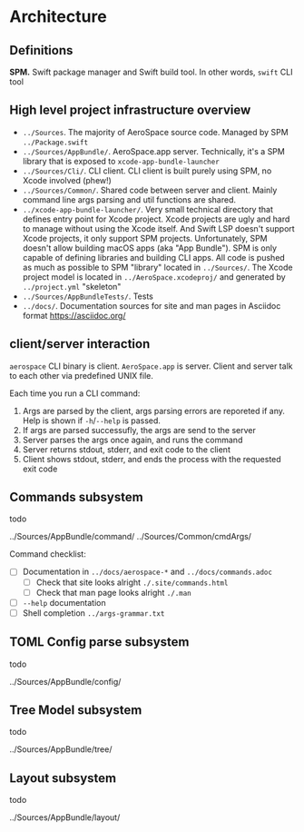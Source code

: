 # Architecture

## Definitions

**SPM.** Swift package manager and Swift build tool. In other words, `swift` CLI tool

## High level project infrastructure overview

- `../Sources`.
  The majority of AeroSpace source code. Managed by SPM `../Package.swift`
- `../Sources/AppBundle/`.
  AeroSpace.app server. Technically, it's a SPM library that is exposed to `xcode-app-bundle-launcher`
- `../Sources/Cli/`.
  CLI client. CLI client is built purely using SPM, no Xcode involved (phew!)
- `../Sources/Common/`.
  Shared code between server and client. Mainly command line args parsing and util functions are shared.
- `../xcode-app-bundle-launcher/`.
  Very small technical directory that defines entry point for Xcode project.
  Xcode projects are ugly and hard to manage without using the Xcode itself.
  And Swift LSP doesn't support Xcode projects, it only support SPM projects.
  Unfortunately, SPM doesn't allow building macOS apps (aka "App Bundle").
  SPM is only capable of defining libraries and building CLI apps.
  All code is pushed as much as possible to SPM "library" located in `../Sources/`.
  The Xcode project model is located in `../AeroSpace.xcodeproj/` and generated by `../project.yml` "skeleton"
- `../Sources/AppBundleTests/`.
  Tests
- `../docs/`.
  Documentation sources for site and man pages in Asciidoc format https://asciidoc.org/

## client/server interaction

`aerospace` CLI binary is client. `AeroSpace.app` is server. Client and server talk to each other via predefined UNIX file.

Each time you run a CLI command:
1. Args are parsed by the client, args parsing errors are reporeted if any. Help is shown if `-h`/`--help` is passed.
1. If args are parsed successufly, the args are send to the server
1. Server parses the args once again, and runs the command
1. Server returns stdout, stderr, and exit code to the client
1. Client shows stdout, stderr, and ends the process with the requested exit code

## Commands subsystem

todo

../Sources/AppBundle/command/
../Sources/Common/cmdArgs/

Command checklist:
- [ ] Documentation in `../docs/aerospace-*` and `../docs/commands.adoc`
  - [ ] Check that site looks alright `./.site/commands.html`
  - [ ] Check that man page looks alright `./.man`
- [ ] `--help` documentation
- [ ] Shell completion `../args-grammar.txt`

## TOML Config parse subsystem

todo

../Sources/AppBundle/config/

## Tree Model subsystem

todo

../Sources/AppBundle/tree/

## Layout subsystem

todo

../Sources/AppBundle/layout/
